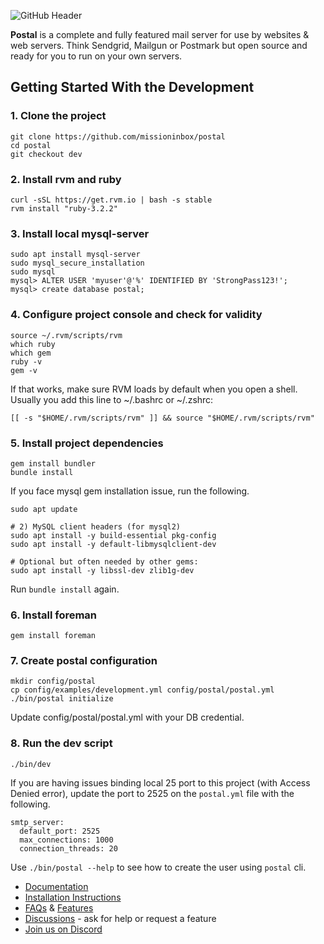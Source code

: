 ![GitHub Header](https://github.com/postalserver/.github/assets/4765/7a63c35d-2f47-412f-a6b3-aebc92a55310)

**Postal** is a complete and fully featured mail server for use by websites & web servers. Think Sendgrid, Mailgun or Postmark but open source and ready for you to run on your own servers. 

## Getting Started With the Development

### 1. Clone the project
```
git clone https://github.com/missioninbox/postal
cd postal
git checkout dev
```

### 2. Install rvm and ruby
```
curl -sSL https://get.rvm.io | bash -s stable
rvm install "ruby-3.2.2"
```

### 3. Install local mysql-server
```
sudo apt install mysql-server
sudo mysql_secure_installation
sudo mysql
mysql> ALTER USER 'myuser'@'%' IDENTIFIED BY 'StrongPass123!';
mysql> create database postal;
```

### 4. Configure project console and check for validity
```
source ~/.rvm/scripts/rvm
which ruby
which gem
ruby -v
gem -v
```

If that works, make sure RVM loads by default when you open a shell. Usually you add this line to ~/.bashrc or ~/.zshrc:

```
[[ -s "$HOME/.rvm/scripts/rvm" ]] && source "$HOME/.rvm/scripts/rvm"
```

### 5. Install project dependencies
```
gem install bundler
bundle install
```

If you face mysql gem installation issue, run the following.
```
sudo apt update

# 2) MySQL client headers (for mysql2)
sudo apt install -y build-essential pkg-config
sudo apt install -y default-libmysqlclient-dev

# Optional but often needed by other gems:
sudo apt install -y libssl-dev zlib1g-dev
```

Run `bundle install` again.

### 6. Install foreman
```
gem install foreman
```

### 7. Create postal configuration
```
mkdir config/postal
cp config/examples/development.yml config/postal/postal.yml
./bin/postal initialize
```

Update config/postal/postal.yml with your DB credential.

### 8. Run the dev script
```
./bin/dev
```

If you are having issues binding local 25 port to this project (with Access Denied error), update the port to 2525 on the `postal.yml` file with the following.
```
smtp_server:
  default_port: 2525
  max_connections: 1000
  connection_threads: 20
```

Use `./bin/postal --help` to see how to create the user using `postal` cli.


* [Documentation](https://docs.postalserver.io)
* [Installation Instructions](https://docs.postalserver.io/getting-started)
* [FAQs](https://docs.postalserver.io/welcome/faqs) & [Features](https://docs.postalserver.io/welcome/feature-list)
* [Discussions](https://github.com/postalserver/postal/discussions) - ask for help or request a feature
* [Join us on Discord](https://discord.postalserver.io)
